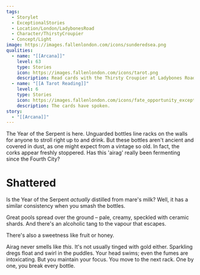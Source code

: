 ```yaml
---
tags:
  - Storylet
  - ExceptionalStories
  - Location/London/LadybonesRoad
  - Character/ThirstyCroupier
  - Concept/Light
image: https://images.fallenlondon.com/icons/sunderedsea.png
qualities:
  - name: "[[Arcana]]"
    level: 63
    type: Stories
    icon: https://images.fallenlondon.com/icons/tarot.png
    description: Read cards with the Thirsty Croupier at Ladybones Road
  - name: "[[A Tarot Reading]]"
    level: 6
    type: Stories
    icon: https://images.fallenlondon.com/icons/fate_opportunity_exceptionalsmall.png
    description: The cards have spoken.
story:
  - "[[Arcana]]"
---
```

The Year of the Serpent is here. Unguarded bottles line racks on the walls for anyone to stroll right up to and drink. But these bottles aren't ancient and covered in dust, as one might expect from a vintage so old. In fact, the corks appear freshly stoppered. Has this 'airag' really been fermenting since the Fourth City?

# Shattered

Is the Year of the Serpent _actually_ distilled from mare's milk? Well, it has a similar consistency when you smash the bottles.

Great pools spread over the ground – pale, creamy, speckled with ceramic shards. And there's an alcoholic tang to the vapour that escapes.

There's also a sweetness like fruit or honey.

Airag never smells like _this_. It's not usually tinged with gold either. Sparkling dregs float and swirl in the puddles. Your head swims; even the fumes are intoxicating. But you maintain your focus. You move to the next rack. One by one, you break every bottle.